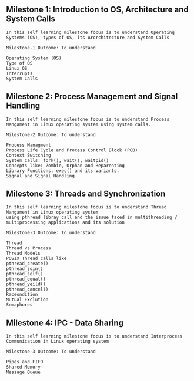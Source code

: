 ## Milestone 1: Introduction to OS, Architecture and System Calls
```
In this self learning milestone focus is to understand Operating Systems (OS), types of OS, its Arcrchitecture and System Calls

Milestone-1 Outcome: To understand

Operating System (OS)
Type of OS
Linux OS
Interrupts
System Calls
```
## Milestone 2: Process Management and Signal Handling
```
In this self learning milestone focus is to understand Process Mangament in Linux operating system using system calls.

Milestone-2 Outcome: To understand

Process Managment
Process Life Cycle and Process Control Block (PCB)
Context Switching
System Calls: fork(), wait(), waitpid()
Concepts like: Zombie, Orphan and Reparenting
Library Functions: exec() and its variants.
Signal and Signal Handling
```
## Milestone 3: Threads and Synchronization
```
In this self learning milestone focus is to understand Thread Mangament in Linux operating system
using pthread libray call and the issue faced in multithreading / multiprocessing applications and its solution 

Milestone-3 Outcome: To understand

Thread
Thread vs Process
Thread Models
POSIX Thread calls like
pthread_create()
pthread_join()
pthread_self()
pthread_equal()
pthread_yeild()
pthread_cancel()
Raceondition
Mutual Exclution
Semaphores

```
## Milestone 4: IPC - Data Sharing
```
In this self learning milestone focus is to understand Interprocess Communication in Linux operating system

Milestone-3 Outcome: To understand

Pipes and FIFO
Shared Memory
Message Queue
```

